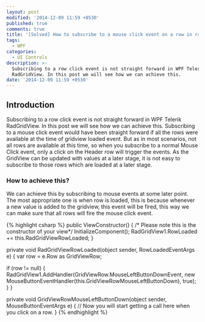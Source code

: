 ```yaml
---
layout: post
modified: '2014-12-09 11:59 +0530'
published: true
comments: true
title: '[Solved] How to subscribe to a mouse click event on a row in radgridview'
tags:
  - WPF
categories:
  - UI Controls
description: >-
  Subscribing to a row click event is not straight forward in WPF Telerik
  RadGridView. In this post we will see how we can achieve this.
date: '2014-12-09 11:59 +0530'
---
```

## Introduction
 Subscribing to a row click event is not straight forward in WPF Telerik RadGridView. In this post we will see how we can achieve this.
  Subscribing to a mouse click event would have been straight forward if all the rows were available at the time of gridview loaded event. But as in most scenarios, not all rows are available at this time, so when you subscribe to a normal Mouse Click event, only a click on the Header row will trigger the events. As the GridView can be updated with values at a later stage, it is not easy to subscribe to those rows which are loaded at a later stage.

### How to achieve this?

 We can achieve this by subscribing to mouse events at some later point. The most appropriate one is when row is loaded, this is because whenever a new value is added to the gridview, this event will be fired, this way we can make sure that all rows will fire the mouse click event.

{% highlight csharp %}
public ViewConstructor() {
/* Please note this is the constructor of your view*/
InitializeComponent();
RadGridView1.RowLoaded += this.RadGridViewRowLoaded;
}

private void RadGridViewRowLoaded(object sender, RowLoadedEventArgs e) {
   var row = e.Row as GridViewRow;

   if (row != null) {
        RadGridView1.AddHandler(GridViewRow.MouseLeftButtonDownEvent, new MouseButtonEventHandler(this.GridViewRowMouseLeftButtonDown), true);
      }
  }

private void GridViewRowMouseLeftButtonDown(object sender, MouseButtonEventArgs e) {
    // Now you will start getting a call here when you click on a row.
}
{% endhighlight %}
